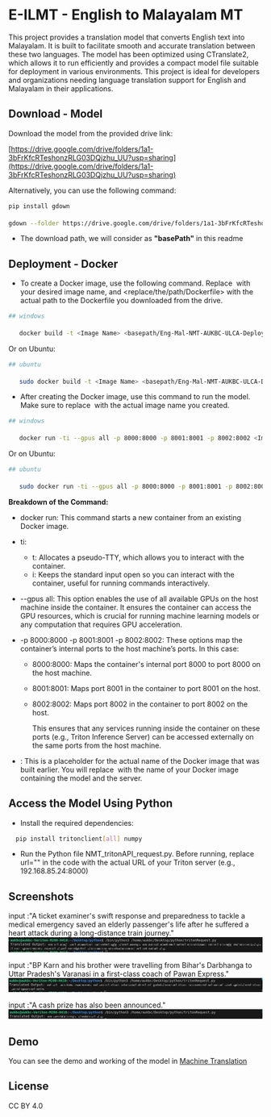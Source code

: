 
# E-ILMT - English to Malayalam MT 

 This project provides a translation model that converts English text into Malayalam. It is built to facilitate smooth and accurate translation between these two languages. The model has been optimized using CTranslate2, which allows it to run efficiently and provides a compact model file suitable for deployment in various environments. This project is ideal for developers and organizations needing language translation support for English and Malayalam in their applications.
   
## Download - Model

Download the model from the provided drive link: 

   [https://drive.google.com/drive/folders/1a1-3bFrKfcRTeshonzRLG03DQjzhu_UU?usp=sharing](https://drive.google.com/drive/folders/1a1-3bFrKfcRTeshonzRLG03DQjzhu_UU?usp=sharing)

Alternatively, you can use the following command:

```bash
pip install gdown

gdown --folder https://drive.google.com/drive/folders/1a1-3bFrKfcRTeshonzRLG03DQjzhu_UU?usp=sharing

```
* The download path, we will consider as **"basePath"** in this readme

## Deployment - Docker  

* To create a Docker image, use the following command. Replace <Image Name> with your desired image name, and <replace/the/path/Dockerfile> with the actual path to the Dockerfile you downloaded from the drive.


```bash
## windows

   docker build -t <Image Name> <basepath/Eng-Mal-NMT-AUKBC-ULCA-Deploy/>
```
Or on Ubuntu:
```bash
## ubuntu

   sudo docker build -t <Image Name> <basepath/Eng-Mal-NMT-AUKBC-ULCA-Deploy/>
```

* After creating the Docker image, use this command to run the model. Make sure to replace <Image Name> with the actual image name you created.

```bash
## windows

   docker run -ti --gpus all -p 8000:8000 -p 8001:8001 -p 8002:8002 <Image Name>
```
Or on Ubuntu:
```bash
## ubuntu

   sudo docker run -ti --gpus all -p 8000:8000 -p 8001:8001 -p 8002:8002 <Image Name>
```
**Breakdown of the Command:**

- docker run: This command starts a new container from an existing Docker image.

- ti:

  - t: Allocates a pseudo-TTY, which allows you to interact with the container.
  - i: Keeps the standard input open so you can interact with the container, useful for running commands interactively.
- --gpus all: This option enables the use of all available GPUs on the host machine inside the container. It ensures the container can access the GPU resources, which is crucial for running machine learning models or any computation that requires GPU acceleration.

- -p 8000:8000 -p 8001:8001 -p 8002:8002: These options map the container’s internal ports to the host machine’s ports. In this case:

  - 8000:8000: Maps the container's internal port 8000 to port 8000 on the host machine.
  - 8001:8001: Maps port 8001 in the container to port 8001 on the host.
  - 8002:8002: Maps port 8002 in the container to port 8002 on the host.

    This ensures that any services running inside the container on these ports (e.g., Triton Inference Server) can be accessed externally on the same ports from the host machine.

- <Image Name>: This is a placeholder for the actual name of the Docker image that was built earlier. You will replace <Image Name> with the name of your Docker image containing the model and the server.



## Access the Model Using Python 

* Install the required dependencies:

```bash
  pip install tritonclient[all] numpy
```

* Run the Python file NMT_tritonAPI_request.py. Before running, replace url="<url of triton server>" in the code with the actual URL of your Triton server (e.g., 192.168.85.24:8000)




## Screenshots
input :"A ticket examiner&#39;s swift response and preparedness to tackle a medical emergency saved
an elderly passenger&#39;s life after he suffered a heart attack during a long-distance train journey."
![App Screenshot](https://github.com/dldiscomt/E-ILMT-EngMal/blob/main/OutputScreenshots/Picture1.jpg?raw=true)


input :"BP Karn and his brother were travelling from Bihar&#39;s Darbhanga to Uttar Pradesh&#39;s Varanasi
in a first-class coach of Pawan Express."
<br>
![App Screenshot ](https://github.com/dldiscomt/E-ILMT-EngMal/blob/main/OutputScreenshots/Picture2.jpg?raw=true)


input :"A cash prize has also been announced."
![App Screenshot](https://github.com/dldiscomt/E-ILMT-EngMal/blob/main/OutputScreenshots/Picture3.jpg?raw=true)


## Demo

You can see the demo and working of the model in 
[Machine Translation](https://searchko.co.in/transaukbc/)


## License
CC BY 4.0 
